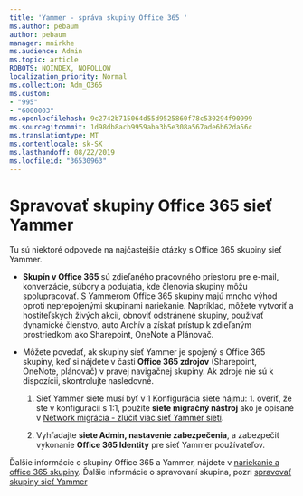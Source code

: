 ```yaml
---
title: 'Yammer - správa skupiny Office 365 '
ms.author: pebaum
author: pebaum
manager: mnirkhe
ms.audience: Admin
ms.topic: article
ROBOTS: NOINDEX, NOFOLLOW
localization_priority: Normal
ms.collection: Adm_O365
ms.custom:
- "995"
- "6000003"
ms.openlocfilehash: 9c2742b715064d55d9525860f78c530294f90999
ms.sourcegitcommit: 1d98db8acb9959aba3b5e308a567ade6b62da56c
ms.translationtype: MT
ms.contentlocale: sk-SK
ms.lasthandoff: 08/22/2019
ms.locfileid: "36530963"
---
```

# <a name="manage-office-365-groups-in-yammer"></a>Spravovať skupiny Office 365 sieť Yammer

Tu sú niektoré odpovede na najčastejšie otázky s Office 365 skupiny sieť Yammer.

* **Skupín v Office 365** sú zdieľaného pracovného priestoru pre e-mail, konverzácie, súbory a podujatia, kde členovia skupiny môžu spolupracovať. S Yammerom Office 365 skupiny majú mnoho výhod oproti neprepojenými skupinami nariekanie. Napríklad, môžete vytvoriť a hostiteľských živých akcií, obnoviť odstránené skupiny, používať dynamické členstvo, auto Archív a získať prístup k zdieľaným prostriedkom ako Sharepoint, OneNote a Plánovač.

* Môžete povedať, ak skupiny sieť Yammer je spojený s Office 365 skupiny, keď si nájdete v časti **Office 365 zdrojov** (Sharepoint, OneNote, plánovač) v pravej navigačnej skupiny. Ak zdroje nie sú k dispozícii, skontrolujte nasledovné.

  1. Sieť Yammer siete musí byť v 1 Konfigurácia siete nájmu: 1. overiť, že ste v konfigurácii s 1:1, použite **siete migračný nástroj** ako je opísané v [Network migrácia - zlúčiť viac sieť Yammer sietí](https://docs.microsoft.com/yammer/configure-your-yammer-network/consolidate-multiple-yammer-networks).

  2. Vyhľadajte **siete Admin, nastavenie zabezpečenia**, a zabezpečiť vykonanie **Office 365 Identity** pre sieť Yammer používateľov.

Ďalšie informácie o skupiny Office 365 a Yammer, nájdete v [nariekanie a office 365 skupiny](https://docs.microsoft.com/yammer/manage-yammer-groups/yammer-and-office-365-groups?redirectSourcePath=%252fen-us%252farticle%252fYammer-and-Office-365-Groups-d8c239dc-a48b-47ab-b85e-6b4b8191a869). Ďalšie informácie o spravovaní skupina, pozri [spravovať skupiny sieť Yammer](https://support.office.com/article/Manage-a-group-in-Yammer-6e05c6d6-5548-4c88-89cd-e6757a514ef2)
